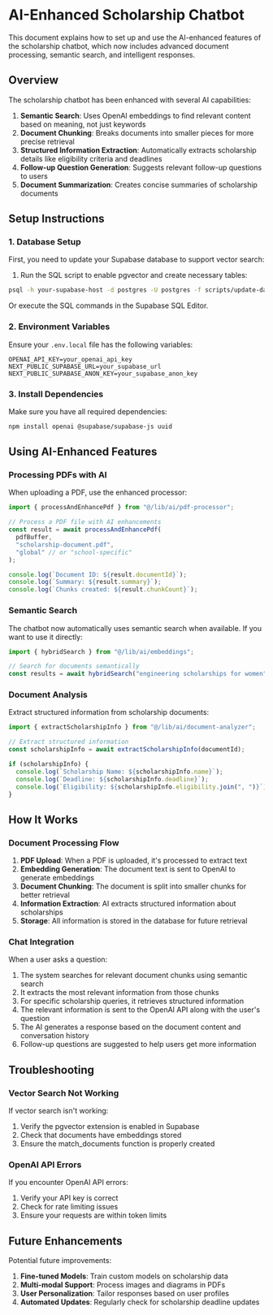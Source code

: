 # AI-Enhanced Scholarship Chatbot

This document explains how to set up and use the AI-enhanced features of the scholarship chatbot, which now includes advanced document processing, semantic search, and intelligent responses.

## Overview

The scholarship chatbot has been enhanced with several AI capabilities:

1. **Semantic Search**: Uses OpenAI embeddings to find relevant content based on meaning, not just keywords
2. **Document Chunking**: Breaks documents into smaller pieces for more precise retrieval
3. **Structured Information Extraction**: Automatically extracts scholarship details like eligibility criteria and deadlines
4. **Follow-up Question Generation**: Suggests relevant follow-up questions to users
5. **Document Summarization**: Creates concise summaries of scholarship documents

## Setup Instructions

### 1. Database Setup

First, you need to update your Supabase database to support vector search:

1. Run the SQL script to enable pgvector and create necessary tables:

```bash
psql -h your-supabase-host -d postgres -U postgres -f scripts/update-database-for-ai.sql
```

Or execute the SQL commands in the Supabase SQL Editor.

### 2. Environment Variables

Ensure your `.env.local` file has the following variables:

```
OPENAI_API_KEY=your_openai_api_key
NEXT_PUBLIC_SUPABASE_URL=your_supabase_url
NEXT_PUBLIC_SUPABASE_ANON_KEY=your_supabase_anon_key
```

### 3. Install Dependencies

Make sure you have all required dependencies:

```bash
npm install openai @supabase/supabase-js uuid
```

## Using AI-Enhanced Features

### Processing PDFs with AI

When uploading a PDF, use the enhanced processor:

```typescript
import { processAndEnhancePdf } from "@/lib/ai/pdf-processor";

// Process a PDF file with AI enhancements
const result = await processAndEnhancePdf(
  pdfBuffer,
  "scholarship-document.pdf",
  "global" // or "school-specific"
);

console.log(`Document ID: ${result.documentId}`);
console.log(`Summary: ${result.summary}`);
console.log(`Chunks created: ${result.chunkCount}`);
```

### Semantic Search

The chatbot now automatically uses semantic search when available. If you want to use it directly:

```typescript
import { hybridSearch } from "@/lib/ai/embeddings";

// Search for documents semantically
const results = await hybridSearch("engineering scholarships for women");
```

### Document Analysis

Extract structured information from scholarship documents:

```typescript
import { extractScholarshipInfo } from "@/lib/ai/document-analyzer";

// Extract structured information
const scholarshipInfo = await extractScholarshipInfo(documentId);

if (scholarshipInfo) {
  console.log(`Scholarship Name: ${scholarshipInfo.name}`);
  console.log(`Deadline: ${scholarshipInfo.deadline}`);
  console.log(`Eligibility: ${scholarshipInfo.eligibility.join(", ")}`);
}
```

## How It Works

### Document Processing Flow

1. **PDF Upload**: When a PDF is uploaded, it's processed to extract text
2. **Embedding Generation**: The document text is sent to OpenAI to generate embeddings
3. **Document Chunking**: The document is split into smaller chunks for better retrieval
4. **Information Extraction**: AI extracts structured information about scholarships
5. **Storage**: All information is stored in the database for future retrieval

### Chat Integration

When a user asks a question:

1. The system searches for relevant document chunks using semantic search
2. It extracts the most relevant information from those chunks
3. For specific scholarship queries, it retrieves structured information
4. The relevant information is sent to the OpenAI API along with the user's question
5. The AI generates a response based on the document content and conversation history
6. Follow-up questions are suggested to help users get more information

## Troubleshooting

### Vector Search Not Working

If vector search isn't working:

1. Verify the pgvector extension is enabled in Supabase
2. Check that documents have embeddings stored
3. Ensure the match_documents function is properly created

### OpenAI API Errors

If you encounter OpenAI API errors:

1. Verify your API key is correct
2. Check for rate limiting issues
3. Ensure your requests are within token limits

## Future Enhancements

Potential future improvements:

1. **Fine-tuned Models**: Train custom models on scholarship data
2. **Multi-modal Support**: Process images and diagrams in PDFs
3. **User Personalization**: Tailor responses based on user profiles
4. **Automated Updates**: Regularly check for scholarship deadline updates
